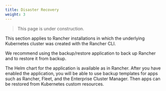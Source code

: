 ```yaml
---
title: Disaster Recovery
weight: 3
---
```


> This page is under construction.

This section applies to Rancher installations in which the underlying Kubernetes cluster was created with the Rancher CLI.

We recommend using the backup/restore application to back up Rancher and to restore it from backup.

The Helm chart for the application is available as in Rancher. After you have enabled the application, you will be able to use backup templates for apps such as Rancher, Fleet, and the Enterprise Cluster Manager. Then apps can be restored from Kubernetes custom resources.
